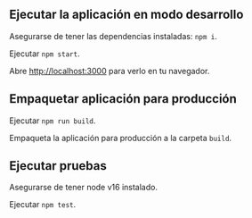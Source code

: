 
## Ejecutar la aplicación en modo desarrollo

Asegurarse de tener las dependencias instaladas: `npm i`.

Ejecutar `npm start`.

Abre [http://localhost:3000](http://localhost:3000) para verlo en tu navegador.


## Empaquetar aplicación para producción

Ejecutar `npm run build`.

Empaqueta la aplicación para producción a la carpeta `build`.


## Ejecutar pruebas

Asegurarse de tener node v16 instalado.

Ejecutar `npm test`.